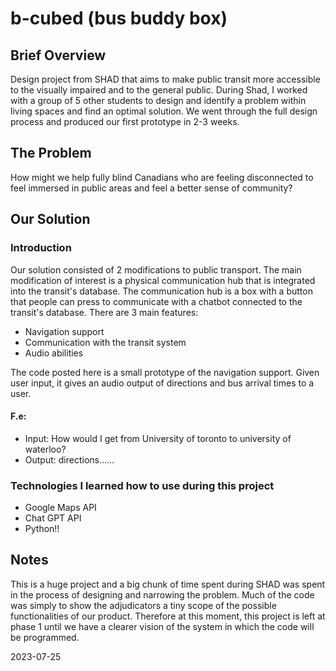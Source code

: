 # b-cubed (bus buddy box)

## Brief Overview
Design project from SHAD that aims to make public transit more accessible to the visually impaired and to the general public. 
During Shad, I worked with a group of 5 other students to design and identify a problem within living spaces and find an optimal solution.
We went through the full design process and produced our first prototype in 2-3 weeks.

## The Problem
How might we help fully blind Canadians who are feeling disconnected to feel immersed in public areas and feel a better sense of community?

## Our Solution
### Introduction
Our solution consisted of 2 modifications to public transport. The main modification of interest is a physical communication hub that is integrated into the transit's database.
The communication hub is a box with a button that people can press to communicate with a chatbot connected to the transit's database. 
There are 3 main features:
- Navigation support
- Communication with the transit system
- Audio abilities

The code posted here is a small prototype of the navigation support. Given user input, it gives an audio output of directions and bus arrival times to a user.

#### F.e:
- Input: How would I get from University of toronto to university of waterloo?
- Output: directions......
  
### Technologies I learned how to use during this project
- Google Maps API
- Chat GPT API
- Python!!
  
## Notes
This is a huge project and a big chunk of time spent during SHAD was spent in the process of designing and narrowing the problem. 
Much of the code was simply to show the adjudicators a tiny scope of the possible functionalities of our product. 
Therefore at this moment, this project is left at phase 1 until we have a clearer vision of the system in which the code will be programmed. 

2023-07-25

